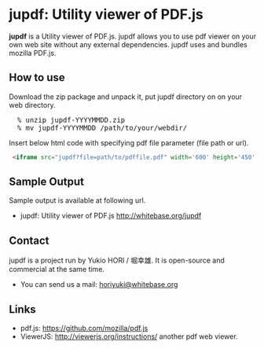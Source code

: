 jupdf: Utility viewer of PDF.js
===================

**jupdf** is a Utility viewer of PDF.js. 
jupdf allows you to use pdf viewer on your own web site without any external dependencies.
jupdf uses and bundles mozilla PDF.js. 

How to use
----------

Download the zip package and unpack it, put jupdf directory on on your web directory. 

<pre>
  % unzip jupdf-YYYYMMDD.zip
  % mv jupdf-YYYYMMDD /path/to/your/webdir/
</pre>

 Insert below html code with specifying pdf file parameter (file path or url).

```html
 <iframe src="jupdf?file=path/to/pdffile.pdf" width='600' height='450' scrolling="no" allowfullscreen webkitallowfullscreen></iframe>
```

Sample Output
-----
Sample output is available at following url.

* jupdf: Utility viewer of PDF.js <http://whitebase.org/jupdf>

Contact
-----
jupdf is a project run by Yukio HORI / 堀幸雄. 
It is open-source and commercial at the same time.

* You can send us a mail: horiyuki@whitebase.org

Links
-----

* pdf.js: <https://github.com/mozilla/pdf.js>
* ViewerJS: <http://viewerjs.org/instructions/> another pdf web viewer.
